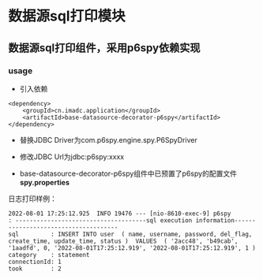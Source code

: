 # 数据源sql打印模块

## 数据源sql打印组件，采用p6spy依赖实现

### usage

* 引入依赖

~~~
<dependency>
    <groupId>cn.imadc.application</groupId>
    <artifactId>base-datasource-decorator-p6spy</artifactId>
</dependency>
~~~

* 替换JDBC Driver为com.p6spy.engine.spy.P6SpyDriver

* 修改JDBC Url为jdbc:p6spy:xxxx

* base-datasource-decorator-p6spy组件中已预置了p6spy的配置文件**spy.properties**

日志打印样例：

~~~
2022-08-01 17:25:12.925  INFO 19476 --- [nio-8610-exec-9] p6spy                                    : -------------------------------------sql execution information-------------------------------------
sql         : INSERT INTO user  ( name, username, password, del_flag, create_time, update_time, status )  VALUES  ( '2acc48', 'b49cab', '1aadfd', 0, '2022-08-01T17:25:12.919', '2022-08-01T17:25:12.919', 1 )
category    : statement
connectionId: 1
took        : 2
~~~